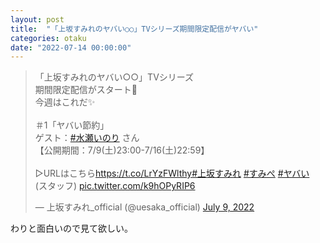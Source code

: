 ```yaml
---
layout: post
title:  "「上坂すみれのヤバい○○」TVシリーズ期間限定配信がヤバい"
categories: otaku
date: "2022-07-14 00:00:00"
---
```


<blockquote class="twitter-tweet tw-align-center"><p lang="ja" dir="ltr">「上坂すみれのヤバい○○」TVシリーズ<br>期間限定配信がスタート👀<br>今週はこれだ✨ <br><br>＃1「ヤバい節約」<br>ゲスト：<a href="https://twitter.com/hashtag/%E6%B0%B4%E7%80%AC%E3%81%84%E3%81%AE%E3%82%8A?src=hash&amp;ref_src=twsrc%5Etfw">#水瀬いのり</a> さん<br>【公開期間：7/9(土)23:00-7/16(土)22:59】<br><br>▷URLはこちら<a href="https://t.co/LrYzFWlthy">https://t.co/LrYzFWlthy</a><a href="https://twitter.com/hashtag/%E4%B8%8A%E5%9D%82%E3%81%99%E3%81%BF%E3%82%8C?src=hash&amp;ref_src=twsrc%5Etfw">#上坂すみれ</a> <a href="https://twitter.com/hashtag/%E3%81%99%E3%81%BF%E3%81%BA?src=hash&amp;ref_src=twsrc%5Etfw">#すみぺ</a> <a href="https://twitter.com/hashtag/%E3%83%A4%E3%83%90%E3%81%84?src=hash&amp;ref_src=twsrc%5Etfw">#ヤバい</a><br>(スタッフ) <a href="https://t.co/k9hOPyRIP6">pic.twitter.com/k9hOPyRIP6</a></p>&mdash; 上坂すみれ_official (@uesaka_official) <a href="https://twitter.com/uesaka_official/status/1545769748444561408?ref_src=twsrc%5Etfw">July 9, 2022</a></blockquote> <script async src="https://platform.twitter.com/widgets.js" charset="utf-8"></script>

わりと面白いので見て欲しい。
